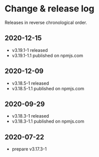 # Change & release log

Releases in reverse chronological order.

## 2020-12-15

- v3.19.1-1 released
- v3.19.1-1.1 published on npmjs.com

## 2020-12-09

- v3.18.5-1 released
- v3.18.5-1.1 published on npmjs.com

## 2020-09-29

- v3.18.3-1 released
- v3.18.3-1.1 published on npmjs.com

## 2020-07-22

- prepare v3.17.3-1
